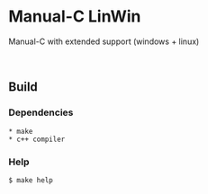 Manual-C LinWin
===============
Manual-C with extended support (windows + linux)

<br/>

Build
-----
### Dependencies
    * make
    * c++ compiler

### Help
    $ make help

